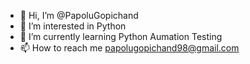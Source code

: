 - 👋 Hi, I’m @PapoluGopichand
- 👀 I’m interested in Python 
- 🌱 I’m currently learning Python Aumation Testing
- 📫 How to reach me papolugopichand98@gmail.com

<!---
PapoluGopichand/PapoluGopichand is a ✨ special ✨ repository because its `README.md` (this file) appears on your GitHub profile.
You can click the Preview link to take a look at your changes.
--->
